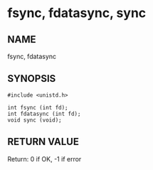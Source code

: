 # fsync, fdatasync, sync
## NAME
fsync, fdatasync
## SYNOPSIS
```
#include <unistd.h>

int fsync (int fd);
int fdatasync (int fd);
void sync (void);
```
## RETURN VALUE
Return: 0 if OK, -1 if error
